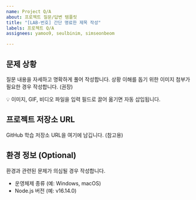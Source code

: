 ```yaml
---
name: Project Q/A
about: 프로젝트 질문/답변 템플릿
title: "[LAB-번호] 간단 명료한 제목 작성"
labels: 프로젝트 Q/A
assignees: yamoo9, seulbinim, simseonbeom

---
```


## 문제 상황

질문 내용을 자세하고 명확하게 풀어 작성합니다.
상황 이해를 돕기 위한 이미지 첨부가 필요한 경우 작성합니다. (권장)

💡 이미지, GIF, 비디오 파일을 입력 필드로 끌어 옮기면 자동 삽입됩니다. 

## 프로젝트 저장소 URL

GitHub 학습 저장소 URL을 여기에 남깁니다. (참고용)

## 환경 정보 (Optional)

환경과 관련된 문제가 의심될 경우 작성합니다.

- 운영체제 종류 (예: Windows, macOS)
- Node.js 버전 (예: v16.14.0)
